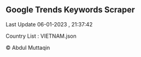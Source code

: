 

## Google Trends Keywords Scraper 
 
Last Update 06-01-2023 , 21:37:42

Country List :
VIETNAM.json



© Abdul Muttaqin 
